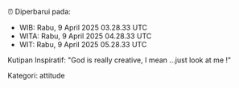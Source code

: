 ⏰ Diperbarui pada:
- WIB: Rabu, 9 April 2025 03.28.33 UTC
- WITA: Rabu, 9 April 2025 04.28.33 UTC
- WIT: Rabu, 9 April 2025 05.28.33 UTC

Kutipan Inspiratif:
"God is really creative, I mean ...just look at me !"


Kategori: attitude

